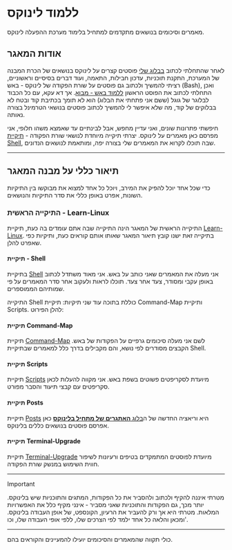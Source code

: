 # ללמוד לינוקס
מאמרים וסיכומים בנושאים מתקדמים למתחיל בלימוד מערכת ההפעלה לינוקס.

## אודות המאגר
לאחר שהתחלתי לכתוב [בבלוג שלי](https://linuxuserstip.blogspot.com) פוסטים קצרים על לינוקס בנושאים של הכרת המבנה של המערכת, התקנת תוכניות, עדכון חבילות, התאמה, ועוד דברים בסיסיים וראשוניים, רציתי להמשיך ולכתוב גם פוסטים על שורת הפקודה של לינוקס - באש (Bash), ואכן התחלתי לכתוב את הפוסט הראשון [ללמוד באש - מבוא](https://linuxuserstip.blogspot.com/2024/05/bash_28.html). אך דא עקא, עם כל הכבוד לבלוגר של גוגל (ששם אני פתחתי את הבלוג) הוא לא תומך בכתיבת קוד ובטח לא בבלוקים של קוד, מה שלא איפשר לי להמשיך לכתוב פוסטים בנושאי הטרמינל בצורה נאותה.

חיפשתי פתרונות שונים, ואני עדיין מחפש, אבל לבינתיים עד שאמצא משהו חלופי, אני מפרסם כאן מאמרים על לינוקס. יצרתי תיקייה מיוחדת לנושאי שורת הפקודה - [תיקיית Shell](https://github.com/Nachmen-Kurtz/Learn-Linux/tree/main/Shell), שבה תוכלו לקרוא את המאמרים שלי בצורה יפה, ומותאמת לנושאים הנדונים.

---

## תיאור כללי על מבנה המאגר
כדי שכל אחד יוכל להפיק את המירב, ויוכל כל אחד למצוא את מבוקשו בין התיקיות השונות, אפרט באופן כללי את סדר התיקיות והנושאים.

### התיקייה הראשית - Learn-Linux
התיקייה הראשית של המאגר הינה התיקייה שבה אתם עומדים בה כעת, תיקיית [Learn-Linux](https://github.com/Nachmen-Kurtz/Learn-Linux). בתיקייה זאת ישנו קובץ תיאור המאגר שאותו אותם קוראים כעת, ותיקיות כפי שאפרט להלן.

#### תיקיית - Shell
בתיקיית [Shell](https://github.com/Nachmen-Kurtz/Learn-Linux/tree/main/Shell) אני מעלה את המאמרים שאני כותב על באש. אני מאוד משתדל לכתוב באופן עקבי ומסודר, צעד אחר צעד.  תוכלו לראות ולעקוב אחר סדר המאמרים על פי שמותיהם הממוספרים. 

התיקייה Shell כוללת בתוכה עוד שני תיקיות: תיקיית Command-Map ותיקיית Scripts. להלן הפירוט:

#### תיקיית Command-Map
תיקיית [Command-Map](https://github.com/Nachmen-Kurtz/Learn-Linux/tree/main/Command-Map) לשם אני מעלה סיכומים גרפיים על הפקודות של באש. הקבצים מסודרים לפי נושא, והם מקבילים בדרך כלל למאמרים שבתיקיית Shell.

#### תיקיית Scripts
תיקיית [Scripts](https://github.com/Nachmen-Kurtz/Learn-Linux/tree/main/Scripts) מיועדת לסקריפטים פשוטים בשפת באש. אני מקווה להעלות לכאן סקריפטים עם קבצי תיעוד והסבר מפורט.

#### תיקיית Posts
תיקיית [Posts](https://github.com/Nachmen-Kurtz/Learn-Linux/tree/main/Posts) היא וריאציה החדשה של ה[בלוג **האתגרים של מתחיל בלינוקס**](https://linuxuserstip.blogspot.com) כאן אפרסם פוסטים בנושאים כללים בלינוקס.

#### תיקיית Terminal-Upgrade
תיקיית [Terminal-Upgrade](https://github.com/Nachmen-Kurtz/Learn-Linux/tree/main/Terminal-Upgrade) מיועדת לפוסטים המתמקדים בטיפים ורעיונות לשיפור חווית השימוש במנשק שורת הפקודה.

---

> [!IMPORTANT]
> מטרתי איננה להקיף ולכתוב ולהסביר את כל הפקודות, המתגים והתוכניות שיש בלינוקס. יותר מכך, גם הפקודות והתוכניות שאני מסביר - אינני מקיף כלל את האפשרויות המלאות. מטרתי היא אך ורק להעביר את הרעיון, הקונספט, של אופן העבודה בלינוקס. ומכאן והלאה כל אחד ילמד לפי הצרכים שלו, ללפי אופי העבודה שלו, וכו'.

---

כולי תקווה שהמאמרים והסיכומים יועילו להמעיינים והקוראים בהם.
